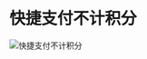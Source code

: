 # 快捷支付不计积分

![快捷支付不计积分](https://cos.zjkmkj.com/media/2024/09/02/05a505c30789559249c2d444881d97e5-2.webp)
